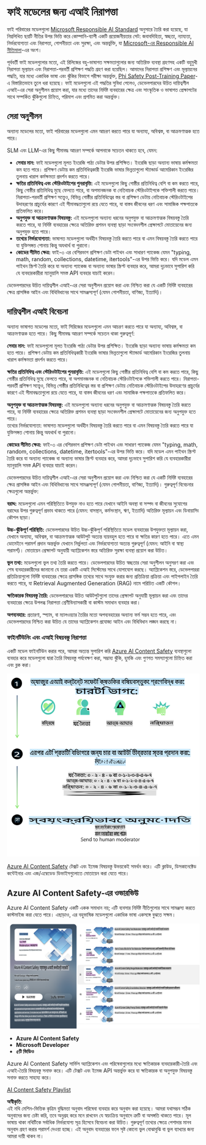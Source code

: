 # ফাই মডেলের জন্য এআই নিরাপত্তা
ফাই পরিবারের মডেলগুলো [Microsoft Responsible AI Standard](https://query.prod.cms.rt.microsoft.com/cms/api/am/binary/RE5cmFl) অনুসারে তৈরি করা হয়েছে, যা নিম্নলিখিত ছয়টি নীতির উপর ভিত্তি করে কোম্পানি-ব্যাপী একটি প্রয়োজনীয়তার সেট: জবাবদিহিতা, স্বচ্ছতা, ন্যায্যতা, নির্ভরযোগ্যতা এবং নিরাপত্তা, গোপনীয়তা এবং সুরক্ষা, এবং অন্তর্ভুক্তি, যা [Microsoft-এর Responsible AI নীতিমালা](https://www.microsoft.com/ai/responsible-ai)-এর অংশ। 

পূর্ববর্তী ফাই মডেলগুলোর মতো, এই রিলিজের বহু-ভাষাগত সক্ষমতাগুলোর জন্য অতিরিক্ত ব্যবস্থা গ্রহণসহ একটি বহুমুখী নিরাপত্তা মূল্যায়ন এবং নিরাপত্তা-পরবর্তী প্রশিক্ষণ পদ্ধতি গ্রহণ করা হয়েছিল। আমাদের নিরাপত্তা প্রশিক্ষণ এবং মূল্যায়নের পদ্ধতি, যার মধ্যে একাধিক ভাষা এবং ঝুঁকির বিভাগে পরীক্ষা অন্তর্ভুক্ত, [Phi Safety Post-Training Paper](https://arxiv.org/abs/2407.13833)-এ বিস্তারিতভাবে তুলে ধরা হয়েছে। ফাই মডেলগুলো এই পদ্ধতির সুবিধা পেলেও, ডেভেলপারদের উচিত দায়িত্বশীল এআই-এর সেরা অনুশীলন প্রয়োগ করা, যার মধ্যে তাদের নির্দিষ্ট ব্যবহারের ক্ষেত্র এবং সাংস্কৃতিক ও ভাষাগত প্রেক্ষাপটের সাথে সম্পর্কিত ঝুঁকিগুলো চিহ্নিত, পরিমাপ এবং প্রশমিত করা অন্তর্ভুক্ত।

## সেরা অনুশীলন

অন্যান্য মডেলের মতো, ফাই পরিবারের মডেলগুলো এমন আচরণ করতে পারে যা অন্যায্য, অবিশ্বস্ত, বা আক্রমণাত্মক হতে পারে।

SLM এবং LLM-এর কিছু সীমাবদ্ধ আচরণ সম্পর্কে আপনাকে সচেতন থাকতে হবে, যেমন:

- **সেবার মান:** ফাই মডেলগুলো মূলত ইংরেজি পাঠ্য ডেটার উপর প্রশিক্ষিত। ইংরেজি ছাড়া অন্যান্য ভাষায় কর্মক্ষমতা কম হতে পারে। প্রশিক্ষণ ডেটায় কম প্রতিনিধিত্বকারী ইংরেজি ভাষার ভিন্নতাগুলো স্ট্যান্ডার্ড আমেরিকান ইংরেজির তুলনায় খারাপ কর্মক্ষমতা প্রদর্শন করতে পারে।
- **ক্ষতির প্রতিনিধিত্ব এবং স্টেরিওটাইপের পুনরাবৃত্তি:** এই মডেলগুলো কিছু গোষ্ঠীর প্রতিনিধিত্ব বেশি বা কম করতে পারে, কিছু গোষ্ঠীর প্রতিনিধিত্ব মুছে ফেলতে পারে, বা অপমানজনক বা নেতিবাচক স্টেরিওটাইপকে শক্তিশালী করতে পারে। নিরাপত্তা-পরবর্তী প্রশিক্ষণ সত্ত্বেও, বিভিন্ন গোষ্ঠীর প্রতিনিধিত্বের স্তর বা প্রশিক্ষণ ডেটায় নেতিবাচক স্টেরিওটাইপের উদাহরণের প্রাচুর্যের কারণে এই সীমাবদ্ধতাগুলো রয়ে যেতে পারে, যা বাস্তব জীবনের ধরণ এবং সামাজিক পক্ষপাতকে প্রতিফলিত করে।
- **অনুপযুক্ত বা আক্রমণাত্মক বিষয়বস্তু:** এই মডেলগুলো অন্যান্য ধরনের অনুপযুক্ত বা আক্রমণাত্মক বিষয়বস্তু তৈরি করতে পারে, যা নির্দিষ্ট ব্যবহারের ক্ষেত্রে অতিরিক্ত প্রশমন ব্যবস্থা ছাড়া সংবেদনশীল প্রেক্ষাপটে মোতায়েনের জন্য অনুপযুক্ত হতে পারে।  
- **তথ্যের নির্ভরযোগ্যতা:** ভাষাগত মডেলগুলো অর্থহীন বিষয়বস্তু তৈরি করতে পারে বা এমন বিষয়বস্তু তৈরি করতে পারে যা যুক্তিসঙ্গত শোনায় কিন্তু অযথার্থ বা পুরানো।  
- **কোডের সীমিত ক্ষেত্র:** ফাই-৩ এর বেশিরভাগ প্রশিক্ষণ ডেটা পাইথন এবং সাধারণ প্যাকেজ যেমন "typing, math, random, collections, datetime, itertools"-এর উপর ভিত্তি করে। যদি মডেল এমন পাইথন স্ক্রিপ্ট তৈরি করে যা অন্যান্য প্যাকেজ বা অন্যান্য ভাষার স্ক্রিপ্ট ব্যবহার করে, আমরা দৃঢ়ভাবে সুপারিশ করি যে ব্যবহারকারীরা ম্যানুয়ালি সমস্ত API ব্যবহার যাচাই করেন।

ডেভেলপারদের উচিত দায়িত্বশীল এআই-এর সেরা অনুশীলন প্রয়োগ করা এবং নিশ্চিত করা যে একটি নির্দিষ্ট ব্যবহারের ক্ষেত্র প্রাসঙ্গিক আইন এবং বিধিবিধানের সাথে সামঞ্জস্যপূর্ণ (যেমন গোপনীয়তা, বাণিজ্য, ইত্যাদি)।

## দায়িত্বশীল এআই বিবেচনা

অন্যান্য ভাষাগত মডেলের মতো, ফাই সিরিজের মডেলগুলো এমন আচরণ করতে পারে যা অন্যায্য, অবিশ্বস্ত, বা আক্রমণাত্মক হতে পারে। কিছু সীমাবদ্ধ আচরণ সম্পর্কে সচেতন থাকা গুরুত্বপূর্ণ:

**সেবার মান:** ফাই মডেলগুলো মূলত ইংরেজি পাঠ্য ডেটার উপর প্রশিক্ষিত। ইংরেজি ছাড়া অন্যান্য ভাষায় কর্মক্ষমতা কম হতে পারে। প্রশিক্ষণ ডেটায় কম প্রতিনিধিত্বকারী ইংরেজি ভাষার ভিন্নতাগুলো স্ট্যান্ডার্ড আমেরিকান ইংরেজির তুলনায় খারাপ কর্মক্ষমতা প্রদর্শন করতে পারে।

**ক্ষতির প্রতিনিধিত্ব এবং স্টেরিওটাইপের পুনরাবৃত্তি:** এই মডেলগুলো কিছু গোষ্ঠীর প্রতিনিধিত্ব বেশি বা কম করতে পারে, কিছু গোষ্ঠীর প্রতিনিধিত্ব মুছে ফেলতে পারে, বা অপমানজনক বা নেতিবাচক স্টেরিওটাইপকে শক্তিশালী করতে পারে। নিরাপত্তা-পরবর্তী প্রশিক্ষণ সত্ত্বেও, বিভিন্ন গোষ্ঠীর প্রতিনিধিত্বের স্তর বা প্রশিক্ষণ ডেটায় নেতিবাচক স্টেরিওটাইপের উদাহরণের প্রাচুর্যের কারণে এই সীমাবদ্ধতাগুলো রয়ে যেতে পারে, যা বাস্তব জীবনের ধরণ এবং সামাজিক পক্ষপাতকে প্রতিফলিত করে।

**অনুপযুক্ত বা আক্রমণাত্মক বিষয়বস্তু:** এই মডেলগুলো অন্যান্য ধরনের অনুপযুক্ত বা আক্রমণাত্মক বিষয়বস্তু তৈরি করতে পারে, যা নির্দিষ্ট ব্যবহারের ক্ষেত্রে অতিরিক্ত প্রশমন ব্যবস্থা ছাড়া সংবেদনশীল প্রেক্ষাপটে মোতায়েনের জন্য অনুপযুক্ত হতে পারে।  
তথ্যের নির্ভরযোগ্যতা: ভাষাগত মডেলগুলো অর্থহীন বিষয়বস্তু তৈরি করতে পারে বা এমন বিষয়বস্তু তৈরি করতে পারে যা যুক্তিসঙ্গত শোনায় কিন্তু অযথার্থ বা পুরানো।

**কোডের সীমিত ক্ষেত্র:** ফাই-৩ এর বেশিরভাগ প্রশিক্ষণ ডেটা পাইথন এবং সাধারণ প্যাকেজ যেমন "typing, math, random, collections, datetime, itertools"-এর উপর ভিত্তি করে। যদি মডেল এমন পাইথন স্ক্রিপ্ট তৈরি করে যা অন্যান্য প্যাকেজ বা অন্যান্য ভাষার স্ক্রিপ্ট ব্যবহার করে, আমরা দৃঢ়ভাবে সুপারিশ করি যে ব্যবহারকারীরা ম্যানুয়ালি সমস্ত API ব্যবহার যাচাই করেন।

ডেভেলপারদের উচিত দায়িত্বশীল এআই-এর সেরা অনুশীলন প্রয়োগ করা এবং নিশ্চিত করা যে একটি নির্দিষ্ট ব্যবহারের ক্ষেত্র প্রাসঙ্গিক আইন এবং বিধিবিধানের সাথে সামঞ্জস্যপূর্ণ (যেমন গোপনীয়তা, বাণিজ্য, ইত্যাদি)। গুরুত্বপূর্ণ বিবেচনার ক্ষেত্রগুলো অন্তর্ভুক্ত:

**বরাদ্দ:** মডেলগুলো এমন পরিস্থিতিতে উপযুক্ত নাও হতে পারে যেখানে আইনি অবস্থা বা সম্পদ বা জীবনের সুযোগের বরাদ্দের উপর গুরুত্বপূর্ণ প্রভাব থাকতে পারে (যেমন: বাসস্থান, কর্মসংস্থান, ঋণ, ইত্যাদি) অতিরিক্ত মূল্যায়ন এবং ডিবায়াসিং কৌশল ছাড়া।

**উচ্চ-ঝুঁকিপূর্ণ পরিস্থিতি:** ডেভেলপারদের উচিত উচ্চ-ঝুঁকিপূর্ণ পরিস্থিতিতে মডেল ব্যবহারের উপযুক্ততা মূল্যায়ন করা, যেখানে অন্যায্য, অবিশ্বস্ত, বা আক্রমণাত্মক আউটপুট অত্যন্ত ব্যয়বহুল হতে পারে বা ক্ষতির কারণ হতে পারে। এতে এমন ডোমেইনে পরামর্শ প্রদান অন্তর্ভুক্ত যেখানে নির্ভুলতা এবং নির্ভরযোগ্যতা অত্যন্ত গুরুত্বপূর্ণ (যেমন: আইনি বা স্বাস্থ্য পরামর্শ)। মোতায়েন প্রেক্ষাপট অনুযায়ী অ্যাপ্লিকেশন স্তরে অতিরিক্ত সুরক্ষা ব্যবস্থা প্রয়োগ করা উচিত।

**ভুল তথ্য:** মডেলগুলো ভুল তথ্য তৈরি করতে পারে। ডেভেলপারদের উচিত স্বচ্ছতার সেরা অনুশীলন অনুসরণ করা এবং শেষ ব্যবহারকারীদের জানানো যে তারা একটি এআই সিস্টেমের সাথে যোগাযোগ করছে। অ্যাপ্লিকেশন স্তরে, ডেভেলপাররা প্রতিক্রিয়াগুলো নির্দিষ্ট ব্যবহারের ক্ষেত্রে প্রাসঙ্গিক তথ্যের সাথে সংযুক্ত করার জন্য প্রতিক্রিয়া প্রক্রিয়া এবং পাইপলাইন তৈরি করতে পারে, যা Retrieval Augmented Generation (RAG) নামে পরিচিত একটি কৌশল।

**ক্ষতিকারক বিষয়বস্তু তৈরি:** ডেভেলপারদের উচিত আউটপুটগুলো তাদের প্রেক্ষাপট অনুযায়ী মূল্যায়ন করা এবং তাদের ব্যবহারের ক্ষেত্রে উপলব্ধ নিরাপত্তা শ্রেণীবিন্যাসকারী বা কাস্টম সমাধান ব্যবহার করা।

**অপব্যবহার:** প্রতারণা, স্প্যাম, বা ম্যালওয়্যার তৈরির মতো অপব্যবহারের অন্যান্য ফর্ম সম্ভব হতে পারে, এবং ডেভেলপারদের নিশ্চিত করা উচিত যে তাদের অ্যাপ্লিকেশন প্রযোজ্য আইন এবং বিধিবিধান লঙ্ঘন করছে না।

### ফাইনটিউনিং এবং এআই বিষয়বস্তু নিরাপত্তা

একটি মডেল ফাইনটিউন করার পরে, আমরা অত্যন্ত সুপারিশ করি [Azure AI Content Safety](https://learn.microsoft.com/azure/ai-services/content-safety/overview) ব্যবস্থাগুলো ব্যবহার করে মডেলগুলো দ্বারা তৈরি বিষয়বস্তু পর্যবেক্ষণ করা, সম্ভাব্য ঝুঁকি, হুমকি এবং গুণগত সমস্যাগুলো চিহ্নিত করা এবং ব্লক করা।

![Phi3AISafety](../../../../../translated_images/01.phi3aisafety.b950fac78d0cda701abf8181b3cfdabf328f70d0d5c096d5ebf842a2db62615f.bn.png)

[Azure AI Content Safety](https://learn.microsoft.com/azure/ai-services/content-safety/overview) টেক্সট এবং ইমেজ বিষয়বস্তু উভয়কেই সমর্থন করে। এটি ক্লাউড, ডিসকানেক্টেড কন্টেইনার এবং এজ/এম্বেডেড ডিভাইসগুলোতে মোতায়েন করা যেতে পারে।

## Azure AI Content Safety-এর ওভারভিউ

Azure AI Content Safety একটি একক সমাধান নয়; এটি ব্যবসার নির্দিষ্ট নীতিগুলোর সাথে সামঞ্জস্য করতে কাস্টমাইজ করা যেতে পারে। এছাড়াও, এর বহুভাষিক মডেলগুলো একাধিক ভাষা একসঙ্গে বুঝতে সক্ষম।

![AIContentSafety](../../../../../translated_images/01.AIcontentsafety.da9a83e9538e688418877be04138e05621b0ab1222565ac2761e28677a59fdb4.bn.png)

- **Azure AI Content Safety**
- **Microsoft Developer**
- **৫টি ভিডিও**

Azure AI Content Safety সার্ভিস অ্যাপ্লিকেশন এবং পরিষেবাগুলোর মধ্যে ক্ষতিকারক ব্যবহারকারী-তৈরি এবং এআই-তৈরি বিষয়বস্তু সনাক্ত করে। এটি টেক্সট এবং ইমেজ API অন্তর্ভুক্ত করে যা ক্ষতিকারক বা অনুপযুক্ত বিষয়বস্তু সনাক্ত করতে সাহায্য করে।

[AI Content Safety Playlist](https://www.youtube.com/playlist?list=PLlrxD0HtieHjaQ9bJjyp1T7FeCbmVcPkQ)

**অস্বীকৃতি**:  
এই নথি মেশিন-ভিত্তিক কৃত্রিম বুদ্ধিমত্তা অনুবাদ পরিষেবা ব্যবহার করে অনুবাদ করা হয়েছে। আমরা যথাসম্ভব সঠিক অনুবাদের জন্য চেষ্টা করি, তবে অনুগ্রহ করে মনে রাখবেন যে স্বয়ংক্রিয় অনুবাদে ত্রুটি বা অসঙ্গতি থাকতে পারে। মূল ভাষায় থাকা নথিটিকে সর্বাধিক নির্ভরযোগ্য সূত্র হিসেবে বিবেচনা করা উচিত। গুরুত্বপূর্ণ তথ্যের ক্ষেত্রে পেশাদার মানব অনুবাদ গ্রহণ করার পরামর্শ দেওয়া হচ্ছে। এই অনুবাদ ব্যবহারের ফলে সৃষ্ট কোনো ভুল বোঝাবুঝি বা ভুল ব্যাখ্যার জন্য আমরা দায়ী থাকব না।